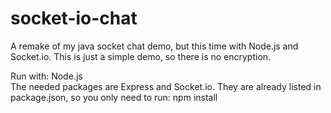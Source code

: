 # socket-io-chat
A remake of my java socket chat demo, but this time with Node.js and Socket.io. This is just a simple demo, so there is no encryption.  

Run with: Node.js  
The needed packages are Express and Socket.io. They are already listed in package.json, so you only need to run: npm install  
